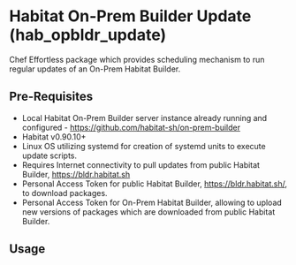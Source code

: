 # Habitat On-Prem Builder Update (hab_opbldr_update)

Chef Effortless package which provides scheduling mechanism to run regular updates of an On-Prem Habitat Builder.

## Pre-Requisites

* Local Habitat On-Prem Builder server instance already running and configured - <https://github.com/habitat-sh/on-prem-builder>
* Habitat v0.90.10+
* Linux OS utilizing systemd for creation of systemd units to execute update scripts.
* Requires Internet connectivity to pull updates from public Habitat Builder, <https://bldr.habitat.sh>
* Personal Access Token for public Habitat Builder, <https://bldr.habitat.sh/>, to download packages.
* Personal Access Token for On-Prem Habitat Builder, allowing to upload new versions of packages which are downloaded from public Habitat Builder.

## Usage
